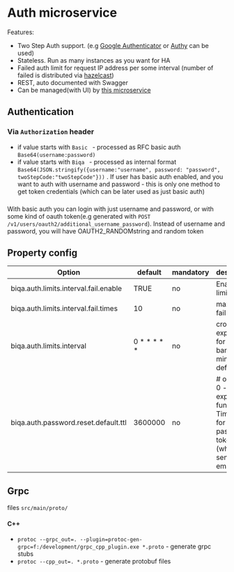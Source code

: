 # Auth microservice

Features:

 - Two Step Auth support. (e.g [Google Authenticator](https://play.google.com/store/apps/details?id=com.google.android.apps.authenticator2&hl=en) or [Authy](https://www.authy.com/) can be used)
 - Stateless. Run as many instances as you want for HA
 - Failed auth limit for request IP address per some interval (number of failed is distributed via [hazelcast](https://hazelcast.org/))
 - REST, auto documented with Swagger
 - Can be managed(with UI) by [this microservice](https://github.com/biqasoft/manage-microservices)

## Authentication

### Via `Authorization` header

  - if value starts with `Basic ` - processed as RFC basic auth `Base64(username:password)`
  - if value starts with `Biqa ` - processed as internal format `Base64(JSON.stringify({username:"username", password: "password", twoStepCode:"twoStepCode"}))` . If user has basic auth enabled, and you want to auth with username and password - this is only one method to get token credentials (which can be later used as just basic auth)

###

 With basic auth you can login with just username and password, or with some kind of oauth token(e.g generated with `POST /v1/users/oauth2/additional_username_password`). Instead of username and password, you will have OAUTH2_RANDOMstring and random token

## Property config

| Option                                           | default                                           | mandatory | description                                                                                                                                                                                             |
| ------------------------------------------------ | ------------------------------------------------- | --------- | ------------------------------------------------------------------------------------------------- |
| biqa.auth.limits.interval.fail.enable            |   TRUE                                            |    no     | Enable fail limit
| biqa.auth.limits.interval.fail.times             |   10                                              |    no     | max times fail limit
| biqa.auth.limits.interval                        |   0 * * * * *                                     |    no     | cron expression for clear ban (1 minute default)
| biqa.auth.password.reset.default.ttl             |   3600000                                         |    no     | # one hour; 0 - disable expired function. Time to live for reset password token (which e.g sent via email)
 
## Grpc

 files `src/main/proto/`

#### C++
  - `protoc --grpc_out=. --plugin=protoc-gen-grpc=f:/development/grpc_cpp_plugin.exe *.proto` - generate grpc stubs
  - `protoc --cpp_out=. *.proto` - generate protobuf files
  